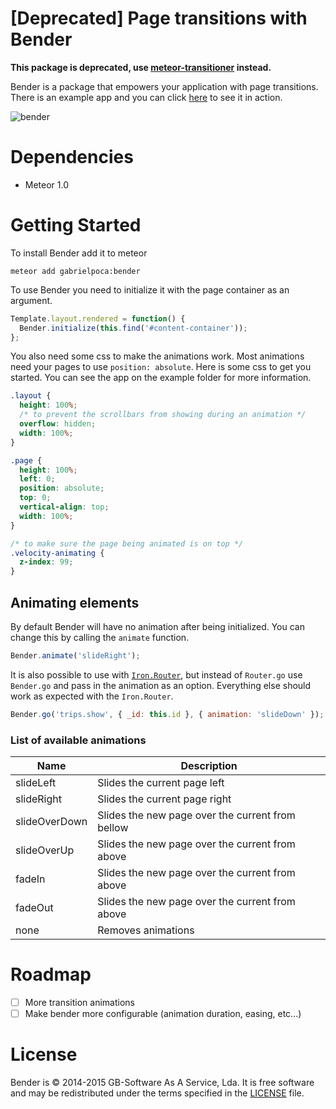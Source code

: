 # [Deprecated] Page transitions with Bender

**This package is deprecated, use [meteor-transitioner](https://github.com/ccorcos/meteor-transitioner) instead.**

Bender is a package that empowers your application with page transitions. There is an example app and you can click [here](http://benderdemo.meteor.com/) to see it in action.

![bender](http://madeira.hccanet.org/project2/michels_p2/website%20pics/bender.jpg)

# Dependencies

* Meteor 1.0

# Getting Started

To install Bender add it to meteor

```
meteor add gabrielpoca:bender
```

To use Bender you need to initialize it with the page container as an argument.

```js
Template.layout.rendered = function() {
  Bender.initialize(this.find('#content-container'));
};
```

You also need some css to make the animations work. Most animations need your pages to use `position: absolute`. Here is some css to get you started. You can see the app on the example folder for more information.

```css
.layout {
  height: 100%;
  /* to prevent the scrollbars from showing during an animation */
  overflow: hidden;
  width: 100%;
}

.page {
  height: 100%;
  left: 0;
  position: absolute;
  top: 0;
  vertical-align: top;
  width: 100%;
}

/* to make sure the page being animated is on top */
.velocity-animating {
  z-index: 99;
}
```

## Animating elements

By default Bender will have no animation after being initialized. You can change
this by calling the `animate` function.

```js
Bender.animate('slideRight');
```

It is also possible to use with
[`Iron.Router`](http://eventedmind.github.io/iron-router/), but instead of
`Router.go` use `Bender.go` and pass in the animation as an option. Everything
else should work as expected with the `Iron.Router`.

```js
Bender.go('trips.show', { _id: this.id }, { animation: 'slideDown' });
```

### List of available animations

|Name          |Description|
|--------------|------------------------------------------------|
|slideLeft     |Slides the current page left                    |
|slideRight    |Slides the current page right                   |
|slideOverDown |Slides the new page over the current from bellow|
|slideOverUp   |Slides the new page over the current from above |
|fadeIn        |Slides the new page over the current from above |
|fadeOut       |Slides the new page over the current from above |
|none          |Removes animations                              |

# Roadmap

- [ ] More transition animations
- [ ] Make bender more configurable (animation duration, easing, etc...)

# License
Bender is © 2014-2015 GB-Software As A Service, Lda.
It is free software and may be redistributed under the terms specified in the
[LICENSE](LICENSE) file.

